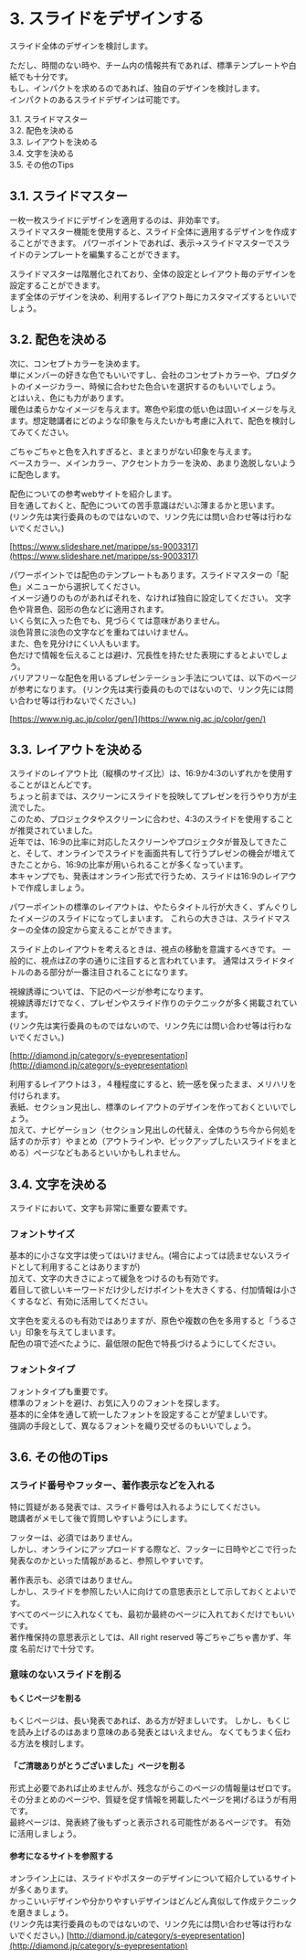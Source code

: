# 3. スライドをデザインする
スライド全体のデザインを検討します。

ただし、時間のない時や、チーム内の情報共有であれば、標準テンプレートや白紙でも十分です。  
もし、インパクトを求めるのであれば、独自のデザインを検討します。  
インパクトのあるスライドデザインは可能です。

3.1. スライドマスター  
3.2. 配色を決める  
3.3. レイアウトを決める  
3.4. 文字を決める  
3.5. その他のTips

## 3.1. スライドマスター

一枚一枚スライドにデザインを適用するのは、非効率です。  
スライドマスター機能を使用すると、スライド全体に適用するデザインを作成することができます。
パワーポイントであれば、表示→スライドマスターでスライドのテンプレートを編集することができます。

スライドマスターは階層化されており、全体の設定とレイアウト毎のデザインを設定することができます。  
まず全体のデザインを決め、利用するレイアウト毎にカスタマイズするといいでしょう。

## 3.2. 配色を決める

次に、コンセプトカラーを決めます。  
単にメンバーの好きな色でもいいですし、会社のコンセプトカラーや、プロダクトのイメージカラー、時候に合わせた色合いを選択するのもいいでしょう。  
とはいえ、色にも力があります。  
暖色は柔らかなイメージを与えます。寒色や彩度の低い色は固いイメージを与えます。想定聴講者にどのような印象を与えたいかも考慮に入れて、配色を検討してみてください。

ごちゃごちゃと色を入れすぎると、まとまりがない印象を与えます。  
ベースカラー、メインカラー、アクセントカラーを決め、あまり逸脱しないように配色します。

配色についての参考webサイトを紹介します。  
目を通しておくと、配色についての苦手意識はだいぶ薄まるかと思います。  
(リンク先は実行委員のものではないので、リンク先には問い合わせ等は行わないでください。)

[https://www.slideshare.net/marippe/ss-9003317](https://www.slideshare.net/marippe/ss-9003317)

パワーポイントでは配色のテンプレートもあります。スライドマスターの「配色」メニューから選択してください。  
イメージ通りのものがあればそれを、なければ独自に設定してください。
文字色や背景色、図形の色などに適用されます。  
いくら気に入った色でも、見づらくては意味がありません。  
淡色背景に淡色の文字などを重ねてはいけません。  
また、色を見分けにくい人もいます。  
色だけで情報を伝えることは避け、冗長性を持たせた表現にするとよいでしょう。  
バリアフリーな配色を用いるプレゼンテーション手法については、以下のページが参考になります。
(リンク先は実行委員のものではないので、リンク先には問い合わせ等は行わないでください。)

[https://www.nig.ac.jp/color/gen/](https://www.nig.ac.jp/color/gen/)

## 3.3. レイアウトを決める

スライドのレイアウト比（縦横のサイズ比）は、16:9か4:3のいずれかを使用することがほとんどです。    
ちょっと前までは、スクリーンにスライドを投映してプレゼンを行うやり方が主流でした。  
このため、プロジェクタやスクリーンに合わせ、4:3のスライドを使用することが推奨されていました。  
近年では、16:9の比率に対応したスクリーンやプロジェクタが普及してきたこと、そして、オンラインでスライドを画面共有して行うプレゼンの機会が増えてきたことから、16:9の比率が用いられることが多くなっています。  
本キャンプでも、発表はオンライン形式で行うため、スライドは16:9のレイアウトで作成しましょう。

パワーポイントの標準のレイアウトは、やたらタイトル行が大きく、ずんぐりしたイメージのスライドになってしまいます。
これらの大きさは、スライドマスターの全体の設定から変えることができます。

スライド上のレイアウトを考えるときは、視点の移動を意識するべきです。
一般的に、視点はZの字の通りに注目すると言われています。
通常はスライドタイトルのある部分が一番注目されることになります。

視線誘導については、下記のページが参考になります。  
視線誘導だけでなく、プレゼンやスライド作りのテクニックが多く掲載されています。  
(リンク先は実行委員のものではないので、リンク先には問い合わせ等は行わないでください。)

[http://diamond.jp/category/s-eyepresentation](http://diamond.jp/category/s-eyepresentation)

利用するレイアウトは３，４種程度にすると、統一感を保ったまま、メリハリを付けられます。  
表紙、セクション見出し、標準のレイアウトのデザインを作っておくといいでしょう。  
加えて、ナビゲーション（セクション見出しの代替え、全体のうち今から何処を話すのか示す）やまとめ（アウトラインや、ピックアップしたいスライドをまとめる）ページなどもあるといいかもしれません。

## 3.4. 文字を決める

スライドにおいて、文字も非常に重要な要素です。

### フォントサイズ

基本的に小さな文字は使ってはいけません。(場合によっては読ませないスライドとして利用することはありますが)  
加えて、文字の大きさによって緩急をつけるのも有効です。  
着目して欲しいキーワードだけ少しだけポイントを大きくする、付加情報は小さくするなど、有効に活用してください。

文字色を変えるのも有効ではありますが、原色や複数の色を多用すると「うるさい」印象を与えてしまいます。  
配色の項で述べたように、最低限の配色で特長づけるようにしてください。

### フォントタイプ

フォントタイプも重要です。  
標準のフォントを避け、お気に入りのフォントを探します。  
基本的に全体を通して統一したフォントを設定することが望ましいです。  
強調の手段として、異なるフォントを織り交ぜるのもいいでしょう。

## 3.6. その他のTips

### スライド番号やフッター、著作表示などを入れる

特に質疑がある発表では、スライド番号は入れるようにしてください。  
聴講者がメモして後で質問しやすいようにします。

フッターは、必須ではありません。  
しかし、オンラインにアップロードする際など、フッターに日時やどこで行った発表なのかといった情報があると、参照しやすいです。

著作表示も、必須ではありません。  
しかし、スライドを参照したい人に向けての意思表示として示しておくとよいです。  
すべてのページに入れなくても、最初か最終のページに入れておくだけでもいいです。  
著作権保持の意思表示としては、All right reserved 等ごちゃごちゃ書かず、年度 名前だけで十分です。

### 意味のないスライドを削る

#### もくじページを削る

もくじページは、長い発表であれば、ある方が好ましいです。
しかし、もくじを読み上げるのはあまり意味のある発表とはいえません。
なくてもうまく伝わる方法を検討します。

#### 「ご清聴ありがとうございました」ページを削る

形式上必要であれば止めませんが、残念ながらこのページの情報量はゼロです。  
その分まとめのページや、質疑を促す情報を掲載したページを掲げるほうが有用です。  
最終ページは、発表終了後もずっと表示される可能性があるページです。
有効に活用しましょう。  

#### 参考になるサイトを参照する

オンライン上には、スライドやポスターのデザインについて紹介しているサイトが多くあります。  
かっこいいデザインや分かりやすいデザインはどんどん真似して作成テクニックを磨きましょう。  
(リンク先は実行委員のものではないので、リンク先には問い合わせ等は行わないでください。)
[http://diamond.jp/category/s-eyepresentation](http://diamond.jp/category/s-eyepresentation)
